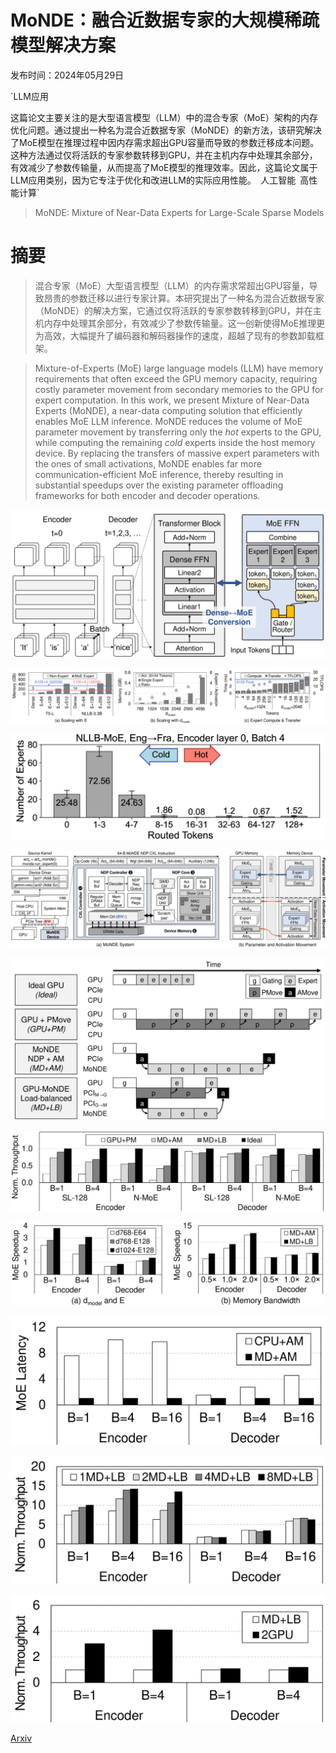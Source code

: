 # MoNDE：融合近数据专家的大规模稀疏模型解决方案

发布时间：2024年05月29日

`LLM应用

这篇论文主要关注的是大型语言模型（LLM）中的混合专家（MoE）架构的内存优化问题。通过提出一种名为混合近数据专家（MoNDE）的新方法，该研究解决了MoE模型在推理过程中因内存需求超出GPU容量而导致的参数迁移成本问题。这种方法通过仅将活跃的专家参数转移到GPU，并在主机内存中处理其余部分，有效减少了参数传输量，从而提高了MoE模型的推理效率。因此，这篇论文属于LLM应用类别，因为它专注于优化和改进LLM的实际应用性能。` `人工智能` `高性能计算`

> MoNDE: Mixture of Near-Data Experts for Large-Scale Sparse Models

# 摘要

> 混合专家（MoE）大型语言模型（LLM）的内存需求常超出GPU容量，导致昂贵的参数迁移以进行专家计算。本研究提出了一种名为混合近数据专家（MoNDE）的解决方案，它通过仅将活跃的专家参数转移到GPU，并在主机内存中处理其余部分，有效减少了参数传输量。这一创新使得MoE推理更为高效，大幅提升了编码器和解码器操作的速度，超越了现有的参数卸载框架。

> Mixture-of-Experts (MoE) large language models (LLM) have memory requirements that often exceed the GPU memory capacity, requiring costly parameter movement from secondary memories to the GPU for expert computation. In this work, we present Mixture of Near-Data Experts (MoNDE), a near-data computing solution that efficiently enables MoE LLM inference. MoNDE reduces the volume of MoE parameter movement by transferring only the $\textit{hot}$ experts to the GPU, while computing the remaining $\textit{cold}$ experts inside the host memory device. By replacing the transfers of massive expert parameters with the ones of small activations, MoNDE enables far more communication-efficient MoE inference, thereby resulting in substantial speedups over the existing parameter offloading frameworks for both encoder and decoder operations.

![MoNDE：融合近数据专家的大规模稀疏模型解决方案](../../../paper_images/2405.18832/x1.png)

![MoNDE：融合近数据专家的大规模稀疏模型解决方案](../../../paper_images/2405.18832/x2.png)

![MoNDE：融合近数据专家的大规模稀疏模型解决方案](../../../paper_images/2405.18832/x3.png)

![MoNDE：融合近数据专家的大规模稀疏模型解决方案](../../../paper_images/2405.18832/x4.png)

![MoNDE：融合近数据专家的大规模稀疏模型解决方案](../../../paper_images/2405.18832/x5.png)

![MoNDE：融合近数据专家的大规模稀疏模型解决方案](../../../paper_images/2405.18832/x6.png)

![MoNDE：融合近数据专家的大规模稀疏模型解决方案](../../../paper_images/2405.18832/x7.png)

![MoNDE：融合近数据专家的大规模稀疏模型解决方案](../../../paper_images/2405.18832/x8.png)

![MoNDE：融合近数据专家的大规模稀疏模型解决方案](../../../paper_images/2405.18832/x9.png)

![MoNDE：融合近数据专家的大规模稀疏模型解决方案](../../../paper_images/2405.18832/x10.png)

[Arxiv](https://arxiv.org/abs/2405.18832)